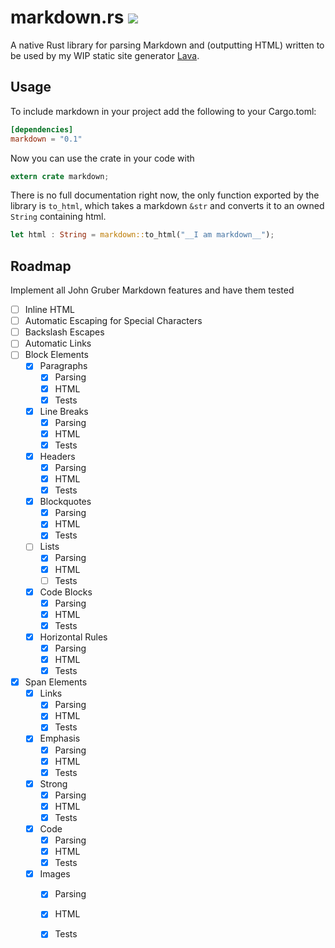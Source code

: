 markdown.rs [![](https://travis-ci.org/johannhof/markdown.rs.svg?branch=master)](https://travis-ci.org/johannhof/markdown.rs)
===========

A native Rust library for parsing Markdown and (outputting HTML) written to be used by my WIP static site generator [Lava](https://github.com/johannhof/lava).

Usage
----------

To include markdown in your project add the following to your Cargo.toml:

```toml
[dependencies]
markdown = "0.1"

```

Now you can use the crate in your code with
```rust
extern crate markdown;
```

There is no full documentation right now, the only function exported by the library is `to_html`, which takes a markdown `&str` and converts it to an owned `String` containing html.

```rust
let html : String = markdown::to_html("__I am markdown__");
```

Roadmap
----------

Implement all John Gruber Markdown features and have them tested

- [ ] Inline HTML
- [ ] Automatic Escaping for Special Characters
- [ ] Backslash Escapes
- [ ] Automatic Links
- [ ] Block Elements
  - [x] Paragraphs
    - [x] Parsing
    - [x] HTML
    - [x] Tests
  - [x] Line Breaks
    - [x] Parsing
    - [x] HTML
    - [x] Tests
  - [x] Headers
    - [x] Parsing
    - [x] HTML
    - [x] Tests
  - [x] Blockquotes
    - [x] Parsing
    - [x] HTML
    - [x] Tests
  - [ ] Lists
    - [x] Parsing
    - [x] HTML
    - [ ] Tests
  - [x] Code Blocks
    - [x] Parsing
    - [x] HTML
    - [x] Tests
  - [x] Horizontal Rules
    - [x] Parsing
    - [x] HTML
    - [x] Tests
- [x] Span Elements
  - [x] Links
    - [x] Parsing
    - [x] HTML
    - [x] Tests
  - [x] Emphasis
    - [x] Parsing
    - [x] HTML
    - [x] Tests
  - [x] Strong
    - [x] Parsing
    - [x] HTML
    - [x] Tests
  - [x] Code
    - [x] Parsing
    - [x] HTML
    - [x] Tests
  - [x] Images
    - [x] Parsing
    - [x] HTML
    - [x] Tests

